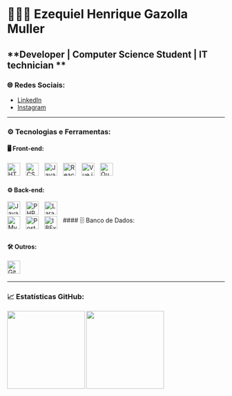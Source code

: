 # 👨🏻‍💻 Ezequiel Henrique Gazolla Muller

**Developer | Computer Science Student | IT technician **
---

### 🌐 Redes Sociais:

- [LinkedIn](https://www.linkedin.com/in/ezequielhgmuller/)
- [Instagram](https://www.instagram.com/ezequielmuller__)

---

### ⚙️ Tecnologias e Ferramentas:

#### 🖥️ Front-end:
<img align="left" alt="HTML" title="HTML" width="30px" style="padding-right:10px;" src="https://cdn.jsdelivr.net/gh/devicons/devicon@latest/icons/html5/html5-original.svg"/>
<img align="left" alt="CSS" title="CSS" width="30px" style="padding-right:10px;" src="https://cdn.jsdelivr.net/gh/devicons/devicon@latest/icons/css3/css3-original.svg"/>
<img align="left" alt="JavaScript" title="JavaScript" width="30px" style="padding-right:10px;" src="https://cdn.jsdelivr.net/gh/devicons/devicon@latest/icons/javascript/javascript-original.svg"/>
<img align="left" alt="React" title="React (em aprendizado)" width="30px" style="padding-right:10px;" src="https://cdn.jsdelivr.net/gh/devicons/devicon@latest/icons/react/react-original.svg"/>
<img align="left" alt="Vue.js" title="Vue.js" width="30px" style="padding-right:10px;" src="https://cdn.jsdelivr.net/gh/devicons/devicon@latest/icons/vuejs/vuejs-original.svg"/>
<img align="left" alt="Quasar" title="Quasar Framework" width="30px" style="padding-right:10px;" src="https://cdn.jsdelivr.net/gh/devicons/devicon/icons/quasar/quasar-original.svg"/>
<br/>
<br/>

#### ⚙️ Back-end:
<img align="left" alt="Java" title="Java" width="30px" style="padding-right:10px;" src="https://cdn.jsdelivr.net/gh/devicons/devicon@latest/icons/java/java-original.svg"/>
<img align="left" alt="PHP" title="PHP" width="30px" style="padding-right:10px;" src="https://cdn.jsdelivr.net/gh/devicons/devicon@latest/icons/php/php-original.svg"/>
<img align="left" alt="Laravel" title="Laravel (noções básicas)" width="30px" style="padding-right:10px;" src="https://cdn.jsdelivr.net/gh/devicons/devicon@latest/icons/laravel/laravel-original.svg"/>
<br/>
<br/>
#### 🗄️ Banco de Dados:
<img align="left" alt="MySQL" title="MySQL" width="30px" style="padding-right:10px;" src="https://cdn.jsdelivr.net/gh/devicons/devicon@latest/icons/mysql/mysql-original.svg"/>
<img align="left" alt="PostgreSQL" title="PostgreSQL" width="30px" style="padding-right:10px;" src="https://cdn.jsdelivr.net/gh/devicons/devicon@latest/icons/postgresql/postgresql-original.svg"/>
<img align="left" alt="IBExpert" title="IBExpert" width="30px" style="padding-right:10px;" src="https://upload.wikimedia.org/wikipedia/commons/9/9f/IBExpert_logo.png"/>
<br/>
<br/>

#### 🛠️ Outros:
<img align="left" alt="Git" title="Git" width="30px" style="padding-right:10px;" src="https://cdn.jsdelivr.net/gh/devicons/devicon@latest/icons/git/git-original.svg"/>
<br/>
<br/>

---

### 📈 Estatísticas GitHub:

<p align="left">
  <img align="left" height="180em" src="https://github-readme-stats.vercel.app/api?username=ezequielmuller&show_icons=true&theme=tokyonight&include_all_commits=true&locale=pt-br" />
  <img align="left" height="180em" src="https://github-readme-stats.vercel.app/api/top-langs/?username=ezequielmuller&layout=compact&theme=tokyonight&langs_count=7&custom_title=Tecnologias" />
</p>



